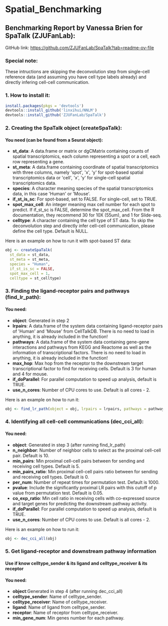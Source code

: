 # Spatial_Benchmarking
## Benchmarking Report by Vanessa Brien for SpaTalk (ZJUFanLab): 
GitHub link: https://github.com/ZJUFanLab/SpaTalk?tab=readme-ov-file

### Special note:
These intructions are skipping the deconvolution step from single-cell reference data (and assuming you have cell type labels already) and directly infering cell-cell communication.

### 1. How to install it:
```r
install.packages(pkgs = 'devtools')
devtools::install_github('linxihui/NNLM')
devtools::install_github('ZJUFanLab/SpaTalk')
```

### 2. Creating the SpaTalk object (createSpaTalk):
#### You need (can be found from a Seurat object):
* **st_data**: A data.frame or matrix or dgCMatrix containing counts of spatial transcriptomics, each column representing a spot or a cell, each row representing a gene.
* **st_meta**: A data.frame containing coordinate of spatial transcriptomics with three columns, namely 'spot', 'x', 'y' for spot-based spatial transcriptomics data or 'cell', 'x', 'y' for single-cell spatial transcriptomics data.
* **species**: A character meaning species of the spatial transcriptomics data, in this case 'Human' or 'Mouse'.
* **if_st_is_sc**: For spot-based, set to FALSE. For single-cell, set to TRUE.
* **spot_max_cell**: An integer meaning max cell number for each spot to predict. If if_st_sc is FALSE, determine the spot_max_cell. From the R documentation, they recommend 30 for 10X (55um), and 1 for Slide-seq.
* **celltype**: A character containing the cell type of ST data. To skip the deconvolution step and directly infer cell-cell communication, please define the cell type. Default is NULL. 

Here is an example on how to run it with spot-based ST data:
```r
obj <- createSpaTalk(
  st_data = st_data,
  st_meta = st_meta,
  species = "Human",
  if_st_is_sc = FALSE,
  spot_max_cell = 1,
  celltype = st_celltype)
```
### 3. Finding the ligand-receptor pairs and pathways (find_lr_path):
#### You need:
* **object**: Generated in step 2
* **lrpairs**: A data.frame of the system data containing ligand-receptor pairs of 'Human' and 'Mouse' from CellTalkDB. There is no need to load in anything, it is already included in the function!
* **pathways**: A data.frame of the system data containing gene-gene interactions and pathways from KEGG and Reactome as well as the information of transcriptional factors. There is no need to load in anything, it is already included in the function!
* **max_hop**: Max hop from the receptor to the downstream target transcriptional factor to find for receiving cells. Default is 3 for human and 4 for mouse.
* **if_doParallel**: For parallel computation to speed up analysis, default is TRUE.
* **use_n_cores**: Number of CPU cores to use. Default is all cores - 2.

Here is an example on how to run it:
```r
obj <- find_lr_path(object = obj, lrpairs = lrpairs, pathways = pathways)
```
### 4. Identifying all cell-cell communications (dec_cci_all):
#### You need:
* **object**: Generated in step 3 (after running find_lr_path)
* **n_neighbor**: Number of neighbor cells to select as the proximal cell-cell pair. Default is 10.
* **min_pairs**: Min proximal cell-cell pairs between for sending and receiving cell types. Default is 5.
* **min_pairs_ratio**: Min proximal cell-cell pairs ratio between for sending and receiving cell types. Default is 0.
* **per_num**: Number of repeat times for permutation test. Default is 1000.
* **pvalue**: Include the significantly proximal LR pairs with this cutoff of p value from permutation test. Default is 0.05.
* **co_exp_ratio**: Min cell ratio in receiving cells with co-expressed source and target genes for predicting the downstream pathway activity.
* **if_doParallel**: For parallel computation to speed up analysis, default is TRUE.
* **use_n_cores**: Number of CPU cores to use. Default is all cores - 2.

Here is an example on how to run it:
```r
obj <- dec_cci_all(obj)
```
### 5. Get ligand-receptor and downstream pathway information
#### Use if know celltype_sender & its ligand and celltype_receiver & its receptor
#### You need:
* **object**:Generated in step 4 (after running dec_cci_all)
* **celltype_sender**: Name of celltype_sender.
* **celltype_receiver**: Name of celltype_receiver.
* **ligand**: Name of ligand from celltype_sender.
* **receptor**: Name of receptor from celltype_receiver.
* **min_gene_num**: Min genes number for each pathway.
